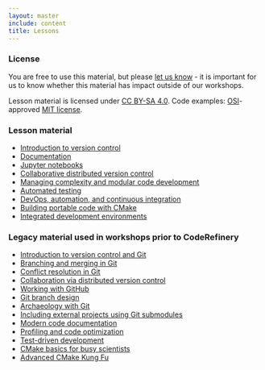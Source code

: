 ```yaml
---
layout: master
include: content
title: Lessons
---
```



### License

You are free to use this material, but please [let us know](/contact/) - it is
important for us to know whether this material has impact outside of our
workshops.

Lesson material is licensed under [CC BY-SA 4.0](https://creativecommons.org/licenses/by-sa/4.0/).
Code examples: [OSI](http://opensource.org)-approved [MIT license](http://opensource.org/licenses/mit-license.html).


### Lesson material

- [Introduction to version control](https://coderefinery.github.io/git-intro/)
- [Documentation](https://coderefinery.github.io/documentation/)
- [Jupyter notebooks](https://github.com/coderefinery/jupyter)
- [Collaborative distributed version control](https://coderefinery.github.io/git-collaborative/)
- [Managing complexity and modular code development](http://cicero.xyz/v2/remark/github/bast/talk-complexity/master/talk.md/)
- [Automated testing](https://coderefinery.github.io/testing/)
- [DevOps, automation, and continuous integration](https://coderefinery.github.io/automation/)
- [Building portable code with CMake](https://coderefinery.github.io/cmake/)
- [Integrated development environments](https://coderefinery.github.io/IDEs/)


### Legacy material used in workshops prior to CodeRefinery

- [Introduction to version control and Git](http://cicero.xyz/v2/remark/github/coderefinery/lessons/master/git-intro.mkd/)
- [Branching and merging in Git](http://cicero.xyz/v2/remark/github/coderefinery/lessons/master/git-branches.mkd/)
- [Conflict resolution in Git](http://cicero.xyz/v2/remark/github/coderefinery/lessons/master/git-conflict-resolution.mkd/)
- [Collaboration via distributed version control](http://cicero.xyz/v2/remark/github/coderefinery/lessons/master/git-distributed.mkd/)
- [Working with GitHub](http://cicero.xyz/v2/remark/github/coderefinery/lessons/master/github.mkd/)
- [Git branch design](http://cicero.xyz/v2/remark/github/coderefinery/lessons/master/git-branch-design.mkd/)
- [Archaeology with Git](http://cicero.xyz/v2/remark/github/coderefinery/lessons/master/git-archaeology.mkd/)
- [Including external projects using Git submodules](http://cicero.xyz/v2/remark/github/coderefinery/lessons/master/git-submodules.mkd/)
- [Modern code documentation](http://cicero.xyz/v2/remark/github/coderefinery/lessons/master/documentation.mkd/)
- [Profiling and code optimization](http://cicero.xyz/v2/remark/github/coderefinery/lessons/master/optimiziation.mkd/)
- [Test-driven development](http://cicero.xyz/v2/remark/github/coderefinery/lessons/master/tdd.mkd/)
- [CMake basics for busy scientists](http://cicero.xyz/v2/remark/github/coderefinery/lessons/master/cmake-basics.mkd/)
- [Advanced CMake Kung Fu](http://cicero.xyz/v2/remark/github/coderefinery/lessons/master/cmake-kung-fu.mkd/)
